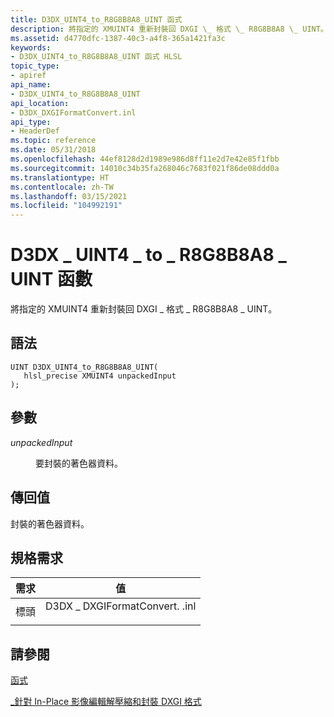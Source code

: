 ```yaml
---
title: D3DX_UINT4_to_R8G8B8A8_UINT 函式
description: 將指定的 XMUINT4 重新封裝回 DXGI \_ 格式 \_ R8G8B8A8 \_ UINT。
ms.assetid: d4770dfc-1387-40c3-a4f8-365a1421fa3c
keywords:
- D3DX_UINT4_to_R8G8B8A8_UINT 函式 HLSL
topic_type:
- apiref
api_name:
- D3DX_UINT4_to_R8G8B8A8_UINT
api_location:
- D3DX_DXGIFormatConvert.inl
api_type:
- HeaderDef
ms.topic: reference
ms.date: 05/31/2018
ms.openlocfilehash: 44ef8128d2d1989e986d8ff11e2d7e42e85f1fbb
ms.sourcegitcommit: 14010c34b35fa268046c7683f021f86de08ddd0a
ms.translationtype: HT
ms.contentlocale: zh-TW
ms.lasthandoff: 03/15/2021
ms.locfileid: "104992191"
---
```

# <a name="d3dx_uint4_to_r8g8b8a8_uint-function"></a>D3DX \_ UINT4 \_ to \_ R8G8B8A8 \_ UINT 函數

將指定的 XMUINT4 重新封裝回 DXGI \_ 格式 \_ R8G8B8A8 \_ UINT。

## <a name="syntax"></a>語法

``` syntax
UINT D3DX_UINT4_to_R8G8B8A8_UINT(
   hlsl_precise XMUINT4 unpackedInput
);
```

## <a name="parameters"></a>參數

<dl> <dt>

*unpackedInput* 
</dt> <dd>

要封裝的著色器資料。

</dd> </dl>

## <a name="return-value"></a>傳回值

封裝的著色器資料。

## <a name="requirements"></a>規格需求



| 需求 | 值 |
|-------------------|--------------------------------------------------------------------------------------------------------|
| 標頭<br/> | <dl> <dt>D3DX \_ DXGIFormatConvert. .inl</dt> </dl> |



## <a name="see-also"></a>請參閱

<dl> <dt>

[函式](format-conversion-functions.md)
</dt> <dt>

[\_針對 In-Place 影像編輯解壓縮和封裝 DXGI 格式](dx-graphics-hlsl-unpacking-packing-dxgi-format.md)
</dt> </dl>

 

 





